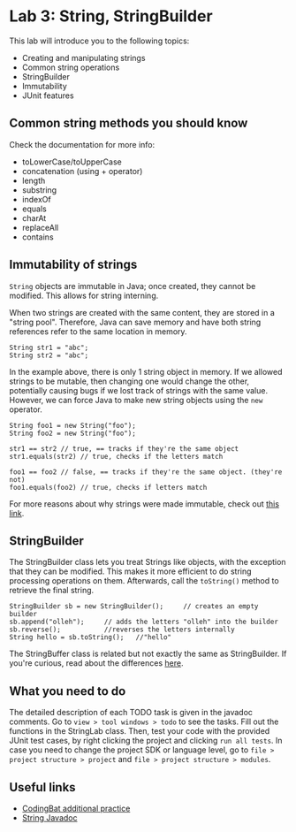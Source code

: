 # Lab 3: String, StringBuilder
This lab will introduce you to the following topics:
* Creating and manipulating strings
* Common string operations
* StringBuilder
* Immutability
* JUnit features

## Common string methods you should know
Check the documentation for more info:
* toLowerCase/toUpperCase
* concatenation (using + operator)
* length
* substring
* indexOf
* equals
* charAt
* replaceAll
* contains

## Immutability of strings
`String` objects are immutable in Java; once created, they cannot be modified. This allows for string interning.
 
 When two strings are created with the same content, they are stored in a "string pool". Therefore, Java can save memory and have both string references refer to the same location in memory. 
```
String str1 = "abc";
String str2 = "abc";
```
In the example above, there is only 1 string object in memory. If we allowed strings to be mutable, then changing one would change the other, potentially causing bugs if we lost track of strings with the same value. However, we can force Java to make new string objects using the `new` operator.

```
String foo1 = new String("foo");
String foo2 = new String("foo");
```

```
str1 == str2 // true, == tracks if they're the same object
str1.equals(str2) // true, checks if the letters match

foo1 == foo2 // false, == tracks if they're the same object. (they're not)
foo1.equals(foo2) // true, checks if letters match
```

For more reasons about why strings were made immutable, check out [this link](https://www.programcreek.com/2013/04/why-string-is-immutable-in-java/).

## StringBuilder
The StringBuilder class lets you treat Strings like objects, with the exception that they can be modified. This makes it more efficient to do string processing operations on them. Afterwards, call the `toString()` method to retrieve the final string.
```
StringBuilder sb = new StringBuilder();     // creates an empty builder
sb.append("olleh");     // adds the letters "olleh" into the builder
sb.reverse();           //reverses the letters internally
String hello = sb.toString();   //"hello"
```
The StringBuffer class is related but not exactly the same as StringBuilder. If you're curious, read about the differences [here](https://stackoverflow.com/questions/355089/difference-between-stringbuilder-and-stringbuffer).

## What you need to do
The detailed description of each TODO task is given in the javadoc comments. Go to `view > tool windows > todo` to see the tasks.
Fill out the functions in the StringLab class. Then, test your code with the provided JUnit test cases, by right clicking the project and clicking `run all tests`. In case you need to change the project SDK or language level, go to `file > project structure > project` and `file > project structure > modules`.  

## Useful links
* [CodingBat additional practice](http://codingbat.com/java/String-1)
* [String Javadoc](https://docs.oracle.com/javase/10/docs/api/java/lang/String.html)